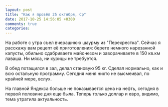 ```yaml
---
layout: post
title: "Как я провёл 25 октября, Ср"
date: 2017-10-25 14:56:05 +0300
comments: true
categories: 
---
```

На работе с утра съел вчерашнюю шаурму из "Перекрестка". Сейчас я расскажу вам рецепт её приготовления: берете немного нарезанной капусты, обильно сдабриваете майонезом и заворачиваете в 150 кв.км лаваша. Ни мяса, ни курицы не требуется.

В обед потащился в зал, делал становую 95 кг. Сделал нормально, как и всю остальную программу. Сегодня меня никто не высмеивал, по крайней мере, вслух.

На главной Яндекса больше не показывается цена на нефть, сегодня в первой половине дня еще была. Теперь только доллар и евро, видимо, тема утратила актуальность.
